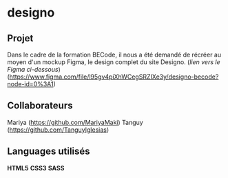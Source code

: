 # designo

## Projet

Dans le cadre de la formation BECode, il nous a été demandé de récréer au moyen d'un mockup Figma, le design complet du site Designo. (*lien vers le Figma ci-dessous*)
(https://www.figma.com/file/l95gv4piXhWCegSRZIXe3y/designo-becode?node-id=0%3A1)

## Collaborateurs

Mariya (https://github.com/MariyaMaki)
Tanguy (https://github.com/TanguyIglesias)

## Languages utilisés

**HTML5**
**CSS3**
**SASS**




